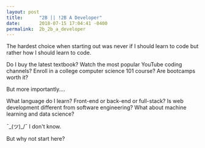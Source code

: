 ```yaml
---
layout: post
title:      "2B || !2B A Developer"
date:       2018-07-15 17:04:41 -0400
permalink:  2b_2b_a_developer
---
```



The hardest choice when starting out was never if I should learn to code but rather how I should learn to code. 

Do I buy the latest textbook? Watch the most popular YouTube coding channels? Enroll in a college computer science 101 course? Are bootcamps worth it?

But more importantly....

What language do I learn? Front-end or back-end or full-stack? Is web development different from software engineering? What about machine learning and data science?

   ¯\_(ツ)_/¯
I don't know.

But why not start here?

